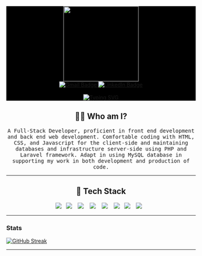 <div id="header" align="center" style = "background-color:#000000">
  <img src="https://media.giphy.com/media/NgurY1o4z080Jfoyzw/giphy.gif" width="200" height= "200"/>
</div>


<div id="badges"  align="center" style = "background-color:#000000">
                                       
  <a href="mailto:c.okuagu@yahoo.com" target = "_blank">
    <img src="https://img.shields.io/badge/Gmail-D14836?style=for-the-badge&logo=gmail&logoColor=white" alt="Gmail Badge"/>
  </a>
  <a href="www.linkedin.com/in/chiamaka-okuagu-ab13a9239" target = "_blank">
    <img src="https://img.shields.io/badge/LinkedIn-blue?style=for-the-badge&logo=linkedin&logoColor=white" alt="LinkedIn Badge"/>
  </a>
    <br><br>
  <a href="https://git.io/typing-svg"><img src="https://readme-typing-svg.demolab.com?font=Fira+Code&size=30&pause=1000&color=F73ADA&multiline=true&width=435&lines=Hello+World+👋🏽+I'm+Ize+.%F0%9F%91%8B" alt="Typing SVG" /></a>
</div>

<h2 align="center"> 👨‍💻 Who am I?</h2>
<p align="center">
  <samp> A Full-Stack Developer, proficient in front end development and back end web development. Comfortable coding with HTML, CSS, and Javascript for the client-side and maintaining databases and infrastructure server-side using PHP and Laravel framework. Adapt in using MySQL database in supporting my work in both development and production of code.
  </samp>
</p>

<hr>

<h2 align="center"> 🔭 Tech Stack </h2>
<p align="center">
  <img src="https://img.shields.io/badge/-html5-005571?style=for-the-badge&logo=html5" />&nbsp;&nbsp;
  <img src="https://img.shields.io/badge/css3-316192?style=for-the-badge&logo=css3&logoColor=white" />&nbsp;&nbsp;&nbsp;
  <img src="https://img.shields.io/badge/Bootstrap-23F7931E?style=for-the-badge&logo=Bootstrap&logoColor=white" />&nbsp;&nbsp;&nbsp;
  <img src="https://img.shields.io/badge/Javascript-%230db7ed.svg?style=for-the-badge&logo=Javascript&logoColor=white" />&nbsp;&nbsp;&nbsp;
  <img src="https://img.shields.io/badge/React-00000F?style=for-the-badge&logo=React&logoColor=white" />&nbsp;&nbsp;&nbsp;
  <img src="https://img.shields.io/badge/PHP-14354C?style=for-the-badge&logo=python&logoColor=white" />&nbsp;&nbsp;
  <img src="https://img.shields.io/badge/Laravel-E97627?style=for-the-badge&logo=flask&logoColor=white" />&nbsp;&nbsp;&nbsp;
  <img src="https://img.shields.io/badge/MySQL-00000F?style=for-the-badge&logo=mysql&logoColor=white" />&nbsp;&nbsp;&nbsp;
 
</p>

<hr>


### Stats

[![GitHub Streak](http://github-readme-streak-stats.herokuapp.com?user=ogeoku&theme=radical)](https://git.io/streak-stats)

<hr>
